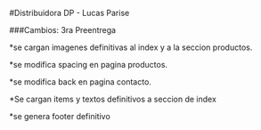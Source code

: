 #Distribuidora DP - Lucas Parise

###Cambios: 3ra Preentrega

*se cargan imagenes definitivas al index y a la seccion productos.

*se modifica spacing en pagina productos.

*se modifica back en pagina contacto.

*Se cargan items y textos definitivos a seccion de index

*se genera footer definitivo
